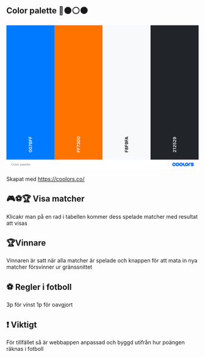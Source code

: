 ## Color palette 🔵🟠⚪⚫

![Color palette](https://github.com/Dackefrsik/Tornament-webbapp/blob/main/tournament-manging-webbapp/src/assets/Color%20palette.png)

Skapat med https://coolors.co/

## 🎮⚽️🏆 Visa matcher 

Klicakr man på en rad i tabellen kommer dess spelade matcher med resultat att visas

## 🏆Vinnare

Vinnaren är satt när alla matcher är spelade och knappen för att mata in nya matcher försvinner ur gränssnittet

## ⚽️ Regler i fotboll 

3p för vinst 
1p för oavgjort 

## ❗ Viktigt 

För tillfället så är webbappen anpassad och byggd utifrån hur poängen räknas i fotboll
